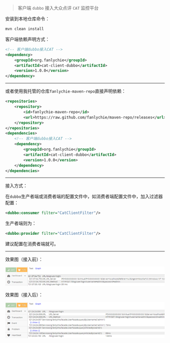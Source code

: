 > 客户端 `dubbo` 接入大众点评 `CAT` 监控平台

安装到本地仓库命令：

```sh
mvn clean install
```

客户端依赖声明方式：

```xml
<!-- 客户端dubbo接入CAT -->
<dependency>
    <groupId>org.fanlychie</groupId>
    <artifactId>cat-client-dubbo</artifactId>
    <version>1.0.0</version>
</dependency>
```

---

或者使用我托管的仓库`fanlychie-maven-repo`直接声明依赖：

```xml
<repositories>
    <repository>
        <id>fanlychie-maven-repo</id>
        <url>https://raw.github.com/fanlychie/maven-repo/releases</url>
    </repository>
</repositories>
<dependencies>
    <!-- 客户端dubbo接入CAT -->
    <dependency>
        <groupId>org.fanlychie</groupId>
        <artifactId>cat-client-dubbo</artifactId>
        <version>1.0.0</version>
    </dependency>
</dependencies>
```

---

接入方式：

在`dubbo`生产者端或消费者端的配置文件中，如消费者端配置文件中，加入过滤器配置：

```xml
<dubbo:consumer filter="CatClientFilter"/>
```

生产者端则为：

```xml
<dubbo:provider filter="CatClientFilter"/>
```

建议配置在消费者端就可。

---

效果图（接入前）：

![image](https://raw.githubusercontent.com/fanlychie/mdimg/master/cat-client-dubbo-pre.png)

效果图（接入后）：

![image](https://raw.githubusercontent.com/fanlychie/mdimg/master/cat-client-dubbo-post.png)